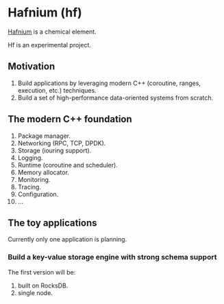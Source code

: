 # Hafnium (hf)

[Hafnium](https://en.wikipedia.org/wiki/Hafnium) is a chemical element.

Hf is an experimental project.

## Motivation

1. Build applications by leveraging modern C++ (coroutine, ranges, execution, etc.) techniques.
2. Build a set of high-performance data-oriented systems from scratch.

## The modern C++ foundation

1. Package manager.
1. Networking (RPC, TCP, DPDK).
1. Storage (iouring support).
1. Logging.
1. Runtime (coroutine and scheduler).
1. Memory allocator.
1. Monitoring.
1. Tracing.
1. Configuration.
1. ...

## The toy applications

Currently only one application is planning.

### Build a key-value storage engine with strong schema support

The first version will be:
1. built on RocksDB.
1. single node.
